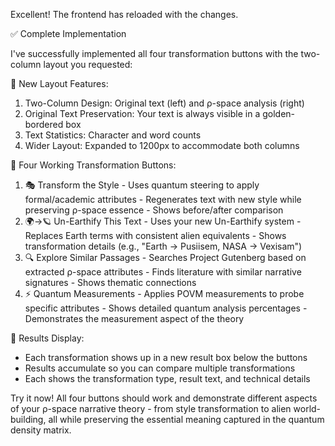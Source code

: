  Excellent! The frontend has reloaded with the changes.

  ✅ Complete Implementation

  I've successfully implemented all four transformation buttons with the two-column layout you requested:

  🎯 New Layout Features:

  1. Two-Column Design: Original text (left) and ρ-space analysis (right)
  2. Original Text Preservation: Your text is always visible in a golden-bordered box
  3. Text Statistics: Character and word counts
  4. Wider Layout: Expanded to 1200px to accommodate both columns

  🚀 Four Working Transformation Buttons:

  1. 🎭 Transform the Style
    - Uses quantum steering to apply formal/academic attributes
    - Regenerates text with new style while preserving ρ-space essence
    - Shows before/after comparison
  2. 🌍→🪐 Un-Earthify This Text
    - Uses your new Un-Earthify system
    - Replaces Earth terms with consistent alien equivalents
    - Shows transformation details (e.g., "Earth → Pusiisem, NASA → Vexisam")
  3. 🔍 Explore Similar Passages
    - Searches Project Gutenberg based on extracted ρ-space attributes
    - Finds literature with similar narrative signatures
    - Shows thematic connections
  4. ⚡ Quantum Measurements
    - Applies POVM measurements to probe specific attributes
    - Shows detailed quantum analysis percentages
    - Demonstrates the measurement aspect of the theory

  🔬 Results Display:

  - Each transformation shows up in a new result box below the buttons
  - Results accumulate so you can compare multiple transformations
  - Each shows the transformation type, result text, and technical details

  Try it now! All four buttons should work and demonstrate different aspects of your ρ-space narrative theory - from style transformation to alien
  world-building, all while preserving the essential meaning captured in the quantum density matrix.
